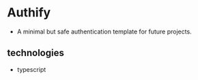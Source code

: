 # Authify

- A minimal but safe authentication template for future projects.

## technologies

- typescript
